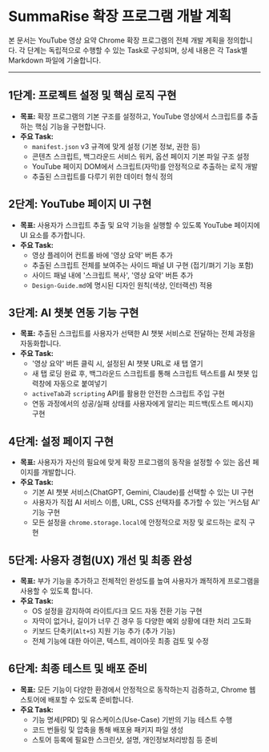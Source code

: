 # SummaRise 확장 프로그램 개발 계획

본 문서는 YouTube 영상 요약 Chrome 확장 프로그램의 전체 개발 계획을 정의합니다. 각 단계는 독립적으로 수행할 수 있는 Task로 구성되며, 상세 내용은 각 Task별 Markdown 파일에 기술합니다.

---

## 1단계: 프로젝트 설정 및 핵심 로직 구현

- **목표:** 확장 프로그램의 기본 구조를 설정하고, YouTube 영상에서 스크립트를 추출하는 핵심 기능을 구현합니다.
- **주요 Task:**
    - `manifest.json` v3 규격에 맞게 설정 (기본 정보, 권한 등)
    - 콘텐츠 스크립트, 백그라운드 서비스 워커, 옵션 페이지 기본 파일 구조 설정
    - YouTube 페이지 DOM에서 스크립트(자막)를 안정적으로 추출하는 로직 개발
    - 추출된 스크립트를 다루기 위한 데이터 형식 정의

## 2단계: YouTube 페이지 UI 구현

- **목표:** 사용자가 스크립트 추출 및 요약 기능을 실행할 수 있도록 YouTube 페이지에 UI 요소를 추가합니다.
- **주요 Task:**
    - 영상 플레이어 컨트롤 바에 '영상 요약' 버튼 추가
    - 추출된 스크립트 전체를 보여주는 사이드 패널 UI 구현 (접기/펴기 기능 포함)
    - 사이드 패널 내에 '스크립트 복사', '영상 요약' 버튼 추가
    - `Design-Guide.md`에 명시된 디자인 원칙(색상, 인터랙션) 적용

## 3단계: AI 챗봇 연동 기능 구현

- **목표:** 추출된 스크립트를 사용자가 선택한 AI 챗봇 서비스로 전달하는 전체 과정을 자동화합니다.
- **주요 Task:**
    - '영상 요약' 버튼 클릭 시, 설정된 AI 챗봇 URL로 새 탭 열기
    - 새 탭 로딩 완료 후, 백그라운드 스크립트를 통해 스크립트 텍스트를 AI 챗봇 입력창에 자동으로 붙여넣기
    - `activeTab`과 `scripting` API를 활용한 안전한 스크립트 주입 구현
    - 연동 과정에서의 성공/실패 상태를 사용자에게 알리는 피드백(토스트 메시지) 구현

## 4단계: 설정 페이지 구현

- **목표:** 사용자가 자신의 필요에 맞게 확장 프로그램의 동작을 설정할 수 있는 옵션 페이지를 개발합니다.
- **주요 Task:**
    - 기본 AI 챗봇 서비스(ChatGPT, Gemini, Claude)를 선택할 수 있는 UI 구현
    - 사용자가 직접 AI 서비스 이름, URL, CSS 선택자를 추가할 수 있는 '커스텀 AI' 기능 구현
    - 모든 설정을 `chrome.storage.local`에 안정적으로 저장 및 로드하는 로직 구현

## 5단계: 사용자 경험(UX) 개선 및 최종 완성

- **목표:** 부가 기능을 추가하고 전체적인 완성도를 높여 사용자가 쾌적하게 프로그램을 사용할 수 있도록 합니다.
- **주요 Task:**
    - OS 설정을 감지하여 라이트/다크 모드 자동 전환 기능 구현
    - 자막이 없거나, 길이가 너무 긴 경우 등 다양한 예외 상황에 대한 처리 고도화
    - 키보드 단축키(`Alt+S`) 지원 기능 추가 (추가 기능)
    - 전체 기능에 대한 아이콘, 텍스트, 레이아웃 최종 검토 및 수정

## 6단계: 최종 테스트 및 배포 준비

- **목표:** 모든 기능이 다양한 환경에서 안정적으로 동작하는지 검증하고, Chrome 웹 스토어에 배포할 수 있도록 준비합니다.
- **주요 Task:**
    - 기능 명세(PRD) 및 유스케이스(Use-Case) 기반의 기능 테스트 수행
    - 코드 번들링 및 압축을 통해 배포용 패키지 파일 생성
    - 스토어 등록에 필요한 스크린샷, 설명, 개인정보처리방침 등 준비
